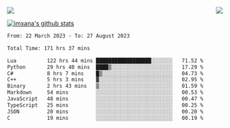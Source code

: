 <p>
  <a href="https://count.getloli.com/"><img src="https://count.getloli.com/get/@xana.readme?theme=moebooru-h"></a>
  <img src="https://weather-icon.journeyad.repl.co/@hangzhou?v=1" align="right">
</p>


<a href="https://github.com/imxana"><img align="center" src="https://github-readme-stats.vercel.app/api?username=imxana&show_icons=true&include_all_commits=true&hide_border=tru&custom_title=imxana%27s%20Github%20Stats" alt="imxana's github stats" /></a> 

<!--START_SECTION:waka-->

```txt
From: 22 March 2023 - To: 27 August 2023

Total Time: 171 hrs 37 mins

Lua          122 hrs 44 mins ██████████████████░░░░░░░   71.52 %
Python       29 hrs 40 mins  ████▒░░░░░░░░░░░░░░░░░░░░   17.29 %
C#           8 hrs 7 mins    █▒░░░░░░░░░░░░░░░░░░░░░░░   04.73 %
C++          5 hrs 3 mins    ▓░░░░░░░░░░░░░░░░░░░░░░░░   02.95 %
Binary       2 hrs 43 mins   ▒░░░░░░░░░░░░░░░░░░░░░░░░   01.59 %
Markdown     54 mins         ░░░░░░░░░░░░░░░░░░░░░░░░░   00.53 %
JavaScript   48 mins         ░░░░░░░░░░░░░░░░░░░░░░░░░   00.47 %
TypeScript   25 mins         ░░░░░░░░░░░░░░░░░░░░░░░░░   00.25 %
JSON         20 mins         ░░░░░░░░░░░░░░░░░░░░░░░░░   00.20 %
C            19 mins         ░░░░░░░░░░░░░░░░░░░░░░░░░   00.19 %
```

<!--END_SECTION:waka-->
